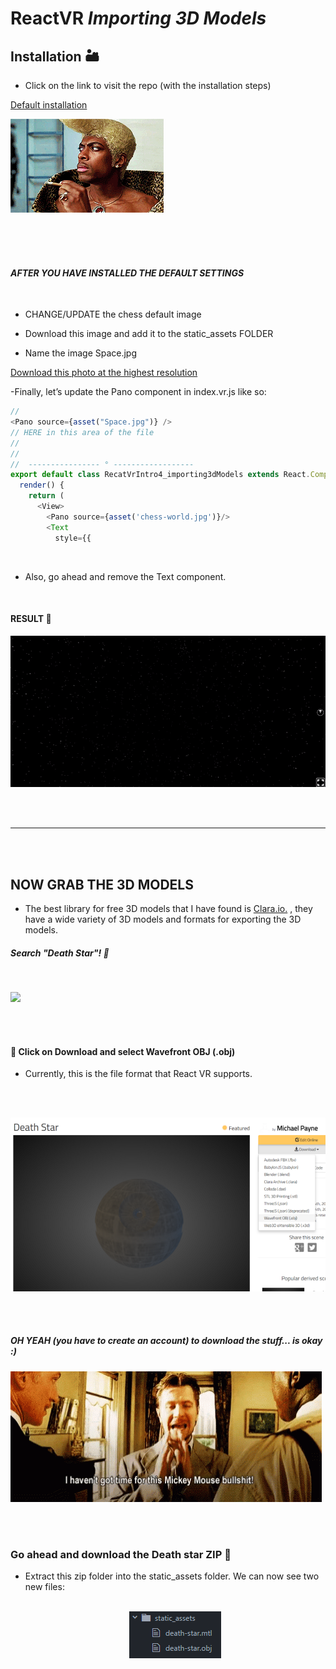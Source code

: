# ReactVR _Importing 3D Models_

## Installation 🏜

- Click on the link to visit the repo (with the installation steps)

[Default installation](https://github.com/nadiamariduena/react-vr-intro1)

[<img src="./img/5ele.gif"/>](https://github.com/nadiamariduena/react-vr-intro1)

<br>
<br>
<br>

#### _AFTER YOU HAVE INSTALLED THE DEFAULT SETTINGS_

<br>

- CHANGE/UPDATE the chess default image
- Download this image and add it to the static_assets FOLDER

- Name the image Space.jpg

[Download this photo at the highest resolution](https://flic.kr/p/5C3Bcx)

-Finally, let’s update the Pano component in index.vr.js like so:

```javascript
//
<Pano source={asset("Space.jpg")} />
// HERE in this area of the file
//
//
//  ---------------- ° ------------------
export default class RecatVrIntro4_importing3dModels extends React.Component {
  render() {
    return (
      <View>
        <Pano source={asset('chess-world.jpg')}/>
        <Text
          style={{
```

<br>

- Also, go ahead and remove the Text component.

<br>

#### RESULT 👾

[<img src="./img/changing-pano-image.gif"/>]()

<br>
<br>
<hr>
<br>
<br>

## NOW GRAB THE 3D MODELS

- The best library for free 3D models that I have found is [Clara.io.](https://clara.io/library) , they have a wide variety of 3D models and formats for exporting the 3D models.

##### Search "Death Star"! 👾

<br>

[<img src="./img/3dmodels-library.gif"/>]()

<br>
<br>

#### 👾 Click on Download and select Wavefront OBJ (.obj)

- Currently, this is the file format that React VR supports.

<br>
<br>

[<img src="./img/death-star-example.png"/>]()

<br>
<br>

##### OH YEAH (you have to create an account) to download the stuff... is okay :)

[<img src="./img/loginhell.gif"/>]()

<br>
<br>

### Go ahead and download the Death star ZIP 🐖

- Extract this zip folder into the static_assets folder.
  We can now see two new files:

  <br>

  <div style="display: flex; justify-content: center;"><img src="./img/data-deathstar.png"/></div>
